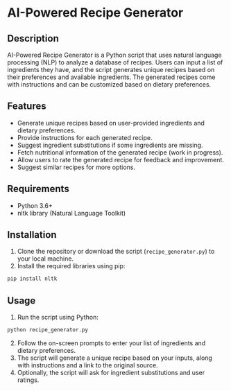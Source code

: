 # AI-Powered Recipe Generator

## Description
AI-Powered Recipe Generator is a Python script that uses natural language processing (NLP) to analyze a database of recipes. Users can input a list of ingredients they have, and the script generates unique recipes based on their preferences and available ingredients. The generated recipes come with instructions and can be customized based on dietary preferences.

## Features
- Generate unique recipes based on user-provided ingredients and dietary preferences.
- Provide instructions for each generated recipe.
- Suggest ingredient substitutions if some ingredients are missing.
- Fetch nutritional information of the generated recipe (work in progress).
- Allow users to rate the generated recipe for feedback and improvement.
- Suggest similar recipes for more options.

## Requirements
- Python 3.6+
- nltk library (Natural Language Toolkit)

## Installation
1. Clone the repository or download the script (`recipe_generator.py`) to your local machine.
2. Install the required libraries using pip:

```bash
pip install nltk
```

## Usage
1. Run the script using Python:

```bash
python recipe_generator.py
```

2. Follow the on-screen prompts to enter your list of ingredients and dietary preferences.
3. The script will generate a unique recipe based on your inputs, along with instructions and a link to the original source.
4. Optionally, the script will ask for ingredient substitutions and user ratings.
